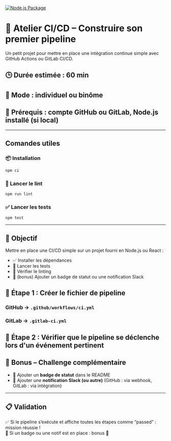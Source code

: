[![Node.js Package](https://github.com/PaulineChar/atelier-ci-cd-node/actions/workflows/ci.yml/badge.svg?branch=main&event=push)](https://github.com/PaulineChar/atelier-ci-cd-node/actions/workflows/ci.yml)

# 🧪 Atelier CI/CD – Construire son premier pipeline

Un petit projet pour mettre en place une intégration continue simple avec GitHub Actions ou GitLab CI/CD.

## 🕒 Durée estimée : 60 min  
## 👥 Mode : individuel ou binôme  
## 🧰 Prérequis : compte GitHub ou GitLab, Node.js installé (si local)

---

## Comandes utiles

### 📦 Installation

```bash
npm ci
```

### 🚀 Lancer le lint

```bash
npm run lint
```

### ✅ Lancer les tests

```bash
npm test
```

---

## 🎯 Objectif
Mettre en place une CI/CD simple sur un projet fourni en Node.js ou React :

- ✅ Installer les dépendances
- 🔬 Lancer les tests
- 🎯 Vérifier le linting
- 🌟 (bonus) Ajouter un badge de statut ou une notification Slack

## 📄 Étape 1 : Créer le fichier de pipeline
### GitHub → `.github/workflows/ci.yml`
### GitLab → `.gitlab-ci.yml`

## 📛 Étape 2 : Vérifier que le pipeline se déclenche lors d'un événement pertinent

## 🌟 Bonus – Challenge complémentaire

- 🔰 Ajouter un **badge de statut** dans le README
- 📣 Ajouter une **notification Slack (ou autre)** (GitHub : via webhook, GitLab : via intégration)

---

## 📋 Validation

✅ Si le pipeline s’exécute et affiche toutes les étapes comme “passed” : mission réussie !  
🌟 Si un badge ou une notif est en place : bonus 🌈
